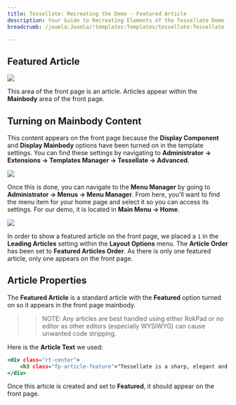 ```yaml
---
title: Tessellate: Recreating the Demo - Featured Article
description: Your Guide to Recreating Elements of the Tessellate Demo for Joomla
breadcrumb: /joomla:Joomla/!templates:Templates/tessellate:Tessellate

---
```


Featured Article
-----

![][demo]

This area of the front page is an article. Articles appear within the **Mainbody** area of the front page.

Turning on Mainbody Content
-----

This content appears on the front page because the **Display Component** and **Display Mainbody** options have been turned on in the template settings. You can find these settings by navigating to **Administrator -> Extensions -> Templates Manager -> Tessellate -> Advanced**.

![][advanced]

Once this is done, you can navigate to the **Menu Manager** by going to **Administrator -> Menus -> Menu Manager**. From here, you'll want to find the menu item for your home page and select it so you can access its settings. For our demo, it is located in **Main Menu -> Home**.

![][menu]

In order to show a featured article on the front page, we placed a `1` in the **Leading Articles** setting within the **Layout Options** menu. The **Article Order** has been set to **Featured Articles Order**. As there is only one featured article, only one appears on the front page.

Article Properties
-----

The **Featured Article** is a standard article with the **Featured** option turned on so it appears in the front page mainbody.

>> NOTE: Any articles are best handled using either RokPad or no editor as other editors (especially WYSIWYG) can cause unwanted code stripping.

Here is the **Article Text** we used:

~~~ .html
<div class="rt-center">
    <h3 class="fp-article-feature">"Tessellate is a sharp, elegant and refined template. It is designed to not only enrich your content, but also to provide an overall artistic base, with animated extras, to impress your visitors, and best reflect the focus of your site." - <a href="index.php?option=com_content&view=article&amp;id=1&amp;Itemid=111">Read More</a></h3>
</div>
~~~

Once this article is created and set to **Featured**, it should appear on the front page.

[demo]: assets/demo_14.jpeg
[advanced]: assets/setadvanced.jpeg
[menu]: assets/menu.jpeg
